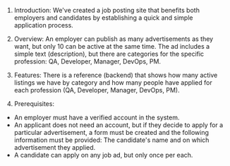 1. Introduction:
   We've created a job posting site that benefits both employers and candidates by establishing a quick and simple application process.

2. Overview:
   An employer can publish as many advertisements as they want, but only 10 can be active at the same time. The ad includes a simple text (description), but there are categories for the specific profession: QA, Developer, Manager, DevOps, PM.
   
4. Features:
   There is a reference (backend) that shows how many active listings we have by category and how many people have applied for each profession (QA, Developer, Manager, DevOps, PM).
   
5. Prerequisites:
- An employer must have a verified account in the system.
- An applicant does not need an account, but if they decide to apply for a particular advertisement, a form must be created and the following information must be provided:
    The candidate's name and on which advertisement they applied.
- A candidate can apply on any job ad, but only once per each.
